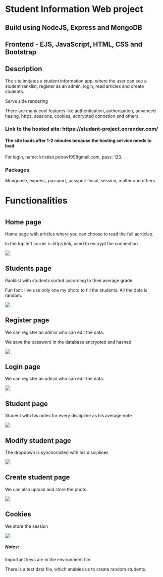 <h1>Student Information Web project</h1>
<h2>Build using NodeJS, Express and MongoDB</h2>
<h2>Frontend - EJS, JavaScript, HTML, CSS and Bootstrap</h2>

<h2>Description</h2>
<p>The site imitates a student information app, where the user can see a student ranklist, register as an admin, login, read articles and create students.</p>
<p>Serve side rendering<p>
<p>There are many cool features like authentication, authorization, advanced hasing, https, sessions, cookies, ecnrypted connetion and others.<p>

<h3>Link to the hosted site: https://student-project.onrender.com/ </h3>
<h4>The site loads after 1-2 minutes because the hosting service needs to load</h4>
<p>For login, name: kristian.petrov1998gmail.com, pass: 123.</p>

<h3>Packages</h3>
<p>Mongoose, express, passport, passport-local, session, multer and others<p>

<h1>Functionalities<h1>

<h2>Home page</h2>
<p>Home page with articles where you can choose to read the full acrticles.</p>
<p>In the top left corner is https link, used to encrypt the connection<p>
<img src="sitePhotos/ArticlesPage.png"/>

<h2>Students page</h2>
<p>Ranklist with students sorted according to their average grade.</p>
<p>Fun fact: I've use only one my photo to fill the students. All the data is random.<p>
<img src="sitePhotos/Students.png"/>

<h2>Register page</h2>
<p>We can register an admin who can edit the data.<p>
<p>We save the password in the database encrypted and hashed<p>
<img src="sitePhotos/RegisterAdminPage.png"/>

<h2>Login page</h2>
<p>We can register an admin who can edit the data.<p>
<img src="sitePhotos/LoginPage.png"/>

<h2>Student page</h2>
<p>Student with his notes for every discipline as his average note<p>
<img src="sitePhotos/StudentPage.png"/>

<h2>Modify student page</h2>
<p>The dropdown is synchornized with his disciplines</p>
<img src="sitePhotos/ModifyStudent.png"/>

<h2>Create student page</h2>
<p>We can also upload and store the photo.<p>
<img src="sitePhotos/CreateStudentPage.png"/>

<h2>Cookies</h2>
<p>We store the session<p>
<img src="sitePhotos/Cookies.png"/>

<h5>Notes:</h5>
<p>Important keys are in the environment file.</p>
<p>There is a test data file, which enables us to create random students.</p>

